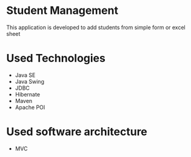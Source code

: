 # Student Management
This application is developed to add students from simple form or excel sheet 

# Used Technologies 
- Java SE 
- Java Swing 
- JDBC
- Hibernate
- Maven
- Apache POI

# Used software architecture 
- MVC
